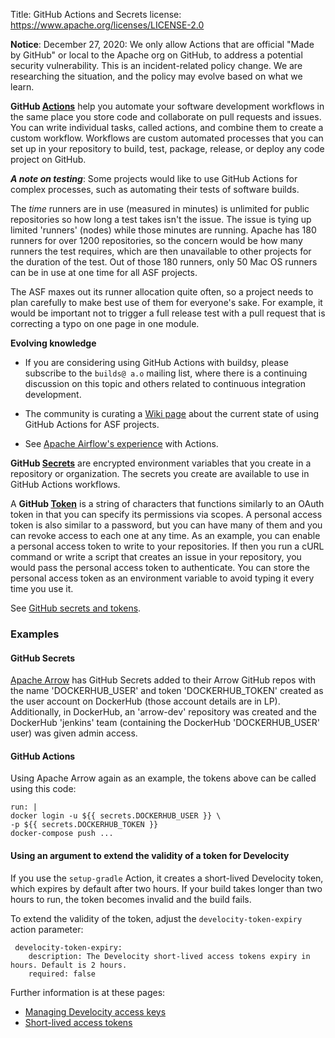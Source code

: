 Title: GitHub Actions and Secrets
license: https://www.apache.org/licenses/LICENSE-2.0

**Notice**: December 27, 2020: We only allow Actions that are official "Made by GitHub" or local to the Apache org on GitHub, to address a potential security vulnerability. This  is an incident-related policy change. We are researching the situation, and the policy may evolve based on what we learn.

**GitHub <a href="https://help.github.com/en/actions/getting-started-with-github-actions/about-github-actions" target="_blank">Actions</a>** help you automate your software development workflows in the same place you store code and collaborate on pull requests and issues. You can write individual tasks, called actions, and combine them to create a custom workflow. Workflows are custom automated processes that you can set up in your repository to build, test, package, release, or deploy any code project on GitHub.

***A note on testing***: Some projects would like to use GitHub Actions for complex processes, such as automating their tests of software builds. 

The _time_ runners are in use (measured in minutes) is unlimited for public repositories so how long a test takes isn't the issue. The issue is tying up limited 'runners' (nodes) while those minutes are running. Apache has 180 runners for over 1200 repositories, so the concern would be how many runners the test requires, which are then unavailable to other projects for the duration of the test. Out of those 180 runners, only 50 Mac OS runners can be in use at one time for all ASF projects.

The ASF maxes out its runner allocation quite often, so a project needs to plan carefully to make best use of them for everyone's sake. For example, it would be important not to trigger a full release test with a pull request that is correcting a typo on one page in one module.

**Evolving knowledge**

-  If you are considering using GitHub Actions with buildsy, please subscribe to the `builds@ a.o` mailing list, where there is a continuing discussion on this topic and others related to continuous integration development.

- The community is curating a <a href="https://cwiki.apache.org/confluence/display/BUILDS/GitHub+Actions+status" target="_blank">Wiki page</a> about the current state of using GitHub Actions for ASF projects.

- See <a href="https://cwiki.apache.org/confluence/display/INFRA/Github+Actions+to+DockerHub" target="_blank">Apache Airflow's experience</a> with Actions.

**GitHub <a href="https://help.github.com/en/actions/configuring-and-managing-workflows/creating-and-storing-encrypted-secrets" target="_blank">Secrets</a>** are encrypted environment variables that you create in a repository or organization. The secrets you create are available to use in GitHub Actions workflows.

A **GitHub <a href="https://docs.github.com/en/developers/apps/about-apps#personal-access-tokens" target="_blank">Token</a>** is a string of characters that functions similarly to an OAuth token in that you can specify its permissions via scopes. A personal access token is also similar to a password, but you can have many of them and you can revoke access to each one at any time. As an example, you can enable a personal access token to write to your repositories. If then you run a cURL command or write a script that creates an issue in your repository, you would pass the personal access token to authenticate. You can store the personal access token as an environment variable to avoid typing it every time you use it.

See <a href="https://cwiki.apache.org/confluence/display/INFRA/Github+Secrets+and+Tokens" target="_blank">GitHub secrets and tokens</a>.

### Examples

#### GitHub Secrets

<a href="https://arrow.apache.org/" target="_blank">Apache Arrow</a> has GitHub Secrets added to their Arrow GitHub repos with the name 'DOCKERHUB_USER' and token 'DOCKERHUB_TOKEN' created as the user account on DockerHub (those account details are in LP).
Additionally, in DockerHub, an 'arrow-dev' repository was created and the DockerHub 'jenkins' team (containing  the DockerHub 'DOCKERHUB_USER' user) was given admin access.

#### GitHub Actions

Using Apache Arrow again as an example, the tokens above can be called using this code:

```
run: |
docker login -u ${{ secrets.DOCKERHUB_USER }} \
-p ${{ secrets.DOCKERHUB_TOKEN }}
docker-compose push ...
```

#### Using an argument to extend the validity of a token for Develocity

If you use the `setup-gradle` Action, it creates a short-lived Develocity token, which expires by default after two hours. If your build takes longer than two hours to run, the token becomes invalid and the build fails.

To extend the validity of the token, adjust the `develocity-token-expiry` action parameter:

```
 develocity-token-expiry:
    description: The Develocity short-lived access tokens expiry in hours. Default is 2 hours.
    required: false
```

Further information is at these pages: 

  - <a href="https://github.com/gradle/actions/blob/main/docs/setup-gradle.md#managing-develocity-access-keys" target="_blank">Managing Develocity access keys</a>
  - <a href="https://docs.gradle.com/develocity/gradle-plugin/current/#short_lived_access_tokens" target="_blank">Short-lived access tokens</a>
